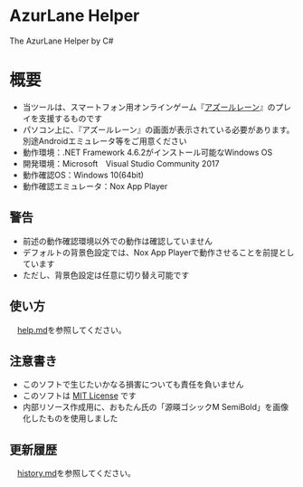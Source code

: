 # AzurLane Helper
The AzurLane Helper by C#

# 概要
- 当ツールは、スマートフォン用オンラインゲーム『[アズールレーン](http://www.azurlane.jp)』のプレイを支援するものです
- パソコン上に、『アズールレーン』の画面が表示されている必要があります。別途Androidエミュレータ等をご用意ください
- 動作環境：.NET Framework 4.6.2がインストール可能なWindows OS
- 開発環境：Microsoft　Visual Studio Community 2017
- 動作確認OS：Windows 10(64bit)
- 動作確認エミュレータ：Nox App Player

## 警告
- 前述の動作確認環境以外での動作は確認していません
- デフォルトの背景色設定では、Nox App Playerで動作させることを前提としています
 - ただし、背景色設定は任意に切り替え可能です

## 使い方
　[help.md](./help/help.md)を参照してください。

## 注意書き
- このソフトで生じたいかなる損害についても責任を負いません
- このソフトは [MIT License](https://ja.osdn.net/projects/opensource/wiki/licenses%2FMIT_license) です
- 内部リソース作成用に、おもたん氏の「源暎ゴシックM SemiBold」を画像化したものを使用しました

## 更新履歴
　[history.md](./help/history.md)を参照してください。
